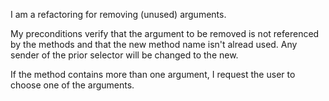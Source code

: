 I am a refactoring for removing (unused) arguments.

My preconditions verify that the argument to be removed is not referenced by the methods and that the new method name isn't alread used.
Any sender of the prior selector will be changed to the new.

If the method contains more than one argument, I request the user to choose one of the arguments.